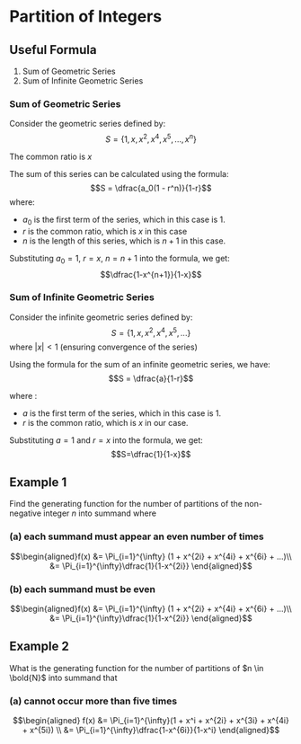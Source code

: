 # Partition of Integers

## Useful Formula

1. Sum of Geometric Series
2. Sum of Infinite Geometric Series

### Sum of Geometric Series

Consider the geometric series defined by:
$$S = \{ 1, x, x^2, x^4, x^5, ..., x^n \}$$

The common ratio is $x$

The sum of this series can be calculated using the formula:
$$S = \dfrac{a_0(1 - r^n)}{1-r}$$
where:

- $a_0$ is the first term of the series, which in this case is 1.
- $r$ is the common ratio, which is $x$ in this case
- $n$ is the length of this series, which is $n+1$ in this case.

Substituting $a_0 = 1$, $r=x$, $n=n+1$ into the formula, we get:
$$\dfrac{1-x^{n+1}}{1-x}$$

### Sum of Infinite Geometric Series

Consider the infinite geometric series defined by:
$$S = \{ 1, x, x^2, x^4, x^5, ... \}$$
where $|x| <1$ (ensuring convergence of the series)

Using the formula for the sum of an infinite geometric series, we have:
$$S = \dfrac{a}{1-r}$$

where :

- $a$ is the first term of the series, which in this case is 1.
- $r$ is the common ratio, which is $x$ in our case.

Substituting $a=1$ and $r=x$ into the formula, we get:
$$S=\dfrac{1}{1-x}$$

## Example 1

Find the generating function for the number of partitions of the non-negative integer $n$ into summand where

### (a) each summand must appear an even number of times

$$\begin{aligned}f(x) &= \Pi_{i=1}^{\infty} (1 + x^{2i} + x^{4i} + x^{6i} + ...)\\
&= \Pi_{i=1}^{\infty}\dfrac{1}{1-x^{2i}} \end{aligned}$$

### (b) each summand must be even

$$\begin{aligned}f(x) &= \Pi_{i=1}^{\infty} (1 + x^{2i} + x^{4i} + x^{6i} + ...)\\
&= \Pi_{i=1}^{\infty}\dfrac{1}{1-x^{2i}} \end{aligned}$$

## Example 2

What is the generating function for the number of partitions of $n \in \bold{N}$ into summand that

### (a) cannot occur more than five times

$$\begin{aligned} f(x) &= \Pi_{i=1}^{\infty}(1 + x^i + x^{2i} + x^{3i} + x^{4i} + x^{5i}) \\
&= \Pi_{i=1}^{\infty}\dfrac{1-x^{6i}}{1-x^i} \end{aligned}$$